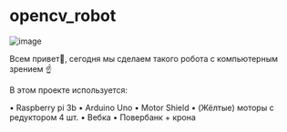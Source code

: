 # opencv_robot
![image](https://github.com/EgorArd/Photo/blob/main/Без%20имени.png)

Всем привет👋, сегодня мы сделаем такого робота с компьютерным зрением ☝

В этом проекте используется:

• Raspberry pi 3b 
• Arduino Uno 
• Motor Shield
• (Жёлтые) моторы с редуктором 4 шт.
• Вебка
• Повербанк + крона


   





